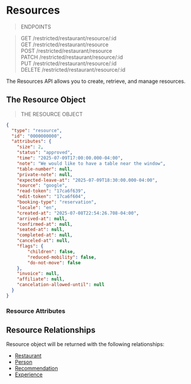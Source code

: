 # Resources

> ENDPOINTS

> <span class="method get">GET</span> /restricted/restaurant/resource/:id <br>
> <span class="method get">GET</span> /restricted/restaurant/resource <br>
> <span class="method post">POST</span> /restricted/restaurant/resource <br>
> <span class="method patch">PATCH</span> /restricted/restaurant/resource/:id <br>
> <span class="method put">PUT</span> /restricted/restaurant/resource/:id <br>
> <span class="method delete">DELETE</span> /restricted/restaurant/resource/:id <br>

The Resources API allows you to create, retrieve, and manage resources.

## The Resource Object

> THE RESOURCE OBJECT

```json
{
  "type": "resource",
  "id": "0000000000",
  "attributes": {
    "size": 2,
    "status": "approved",
    "time": "2025-07-09T17:00:00.000-04:00",
    "note": "We would like to have a table near the window",
    "table-number": null,
    "private-note": null,
    "expected-leave-at": "2025-07-09T18:30:00.000-04:00",
    "source": "google",
    "read-token": "17ca6f639",
    "edit-token": "17ca6f604",
    "booking-type": "reservation",
    "locale": "en",
    "created-at": "2025-07-08T22:54:26.708-04:00",
    "arrived-at": null,
    "confirmed-at": null,
    "seated-at": null,
    "completed-at": null,
    "canceled-at": null,
    "flags": {
        "children": false,
        "reduced-mobility": false,
        "do-not-move": false
    },
    "invoice": null,
    "affiliate": null,
    "cancelation-allowed-until": null
  }
}
```

### Resource Attributes

<span class="dynamic-attributes" data-attr-type="resource"></span>

## Resource Relationships

Resource object will be returned with the following relationships:

- [Restaurant](#restaurant)
- [Person](#person)
- [Recommendation](#recommendation)
- [Experience](#experience)